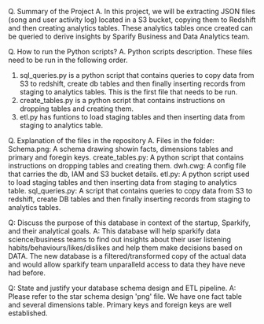 Q. Summary of the Project
A. In this project, we will be extracting JSON files (song and user activity log) located in a S3 bucket, copying them to Redshift and then creating analytics tables. These analytics tables once created can be queried to derive insights by Sparify Business and Data Analytics team. 

Q. How to run the Python scripts?
A. Python scripts description. These files need to be run in the following order.

1. sql_queries.py is a python script that contains queries to copy data from S3 to redshift, create db tables and then finally inserting records from staging to analytics tables. This is the first file that needs to be run.
2. create_tables.py is a python script that contains instructions on dropping tables and creating them.
3. etl.py has funtions to load staging tables and then inserting data from staging to analytics table.


Q. Explanation of the files in the repository
A. Files in the folder:
Schema.png: A schema drawing showin facts, dimensions tables and primary and foregin keys.
create_tables.py: A python script that contains instructions on dropping tables and creating them.
dwh.cwg: A config file that carries the db, IAM and S3 bucket details.
etl.py: A python script used to load staging tables and then inserting data from staging to analytics table.
sql_queries.py: A script that contains queries to copy data from S3 to redshift, create DB tables and then finally inserting records from staging to analytics tables.


Q: Discuss the purpose of this database in context of the startup, Sparkify, and their analytical goals.
A: This database will help sparkify data science/business teams to find out insights about their user listening habits/behaviours/likes/dislikes and help them make decisions based on DATA. The new database is a filtered/transformed copy of the actual data and would allow sparkify team unparalleld access to data they have neve had before.

Q: State and justify your database schema design and ETL pipeline.
A: Please refer to the star schema design 'png' file. We have one fact table and several dimensions table. Primary keys and foreign keys are well established.
